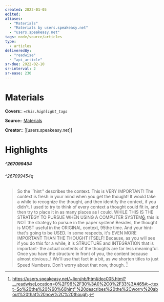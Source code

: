 ```yaml
---
created: 2022-01-05
edited: 
aliases:
  - "Materials"
  - "Materials by users.speakeasy.net"
  - "users.speakeasy.net"
tags: node/source/articles
type: 
  - articles
deliveredBy: 
  - "readwise"
  - "api_article"
sr-due: 2022-02-10
sr-interval: 2
sr-ease: 230
---
```

# Materials

**Covers**:: 
*`=this.highlight_tags`*

**Source**:: [Materials](https://users.speakeasy.net/~lion/nb/html/doc005.html)

**Creator**:: [[users.speakeasy.net]]

# Highlights
##### ^267099454

  
###### ^267099454q
> So the ``hint'' describes the context. This is VERY IMPORTANT!
> The context is fresh in your mind when you get the thought! It would take a while to recognize the thought, and then identify the context, if you didn't.
> I used to try to think of every context a thought could fit in, and then try to place it in as many places as I could. WHILE THIS IS THE STRATEGY TO PURSUE WHEN USING A COMPUTER SYSTEM[6](https://users.speakeasy.net/~lion/nb/html/doc005.html/footnotes.html\#000006), this is NOT the strategy to pursue in the paper system!
> Besides, the thought is MOST useful in the ORIGINAL context, 95the time.
> And your hint- that's going to be USED. In some respects, it's EVEN MORE IMPORTANT THAN THE THOUGHT ITSELF! Because, as you will see if you do this for a while, it is STRUCTURE and INTEGRATION that is important- the actual contents of the thoughts are far less meaningful. Once you have the structure in front of you, the content because almost obvious..! We'll use that fact in a bit, as we shorten titles to just Speed Numbers. Don't worry about that now, though. 
  [^267099454]

[^267099454]: https://users.speakeasy.net/~lion/nb/html/doc005.html?__readwiseLocation=0%2F96%2F30%3A0%2C0%2F33%3A465#:~:text=So%20the%20%60%60hint''%20describes%20the%2Cworry%20about%20that%20now%2C%20though.

